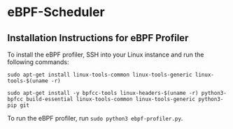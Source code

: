 # eBPF-Scheduler

## Installation Instructions for eBPF Profiler
To install the eBPF profiler, SSH into your Linux instance and run the following commands:
```
sudo apt-get install linux-tools-common linux-tools-generic linux-tools-$(uname -r)

sudo apt-get install -y bpfcc-tools linux-headers-$(uname -r) python3-bpfcc build-essential linux-tools-common linux-tools-generic python3-pip git
```

To run the eBPF profiler, run `sudo python3 ebpf-profiler.py`.
